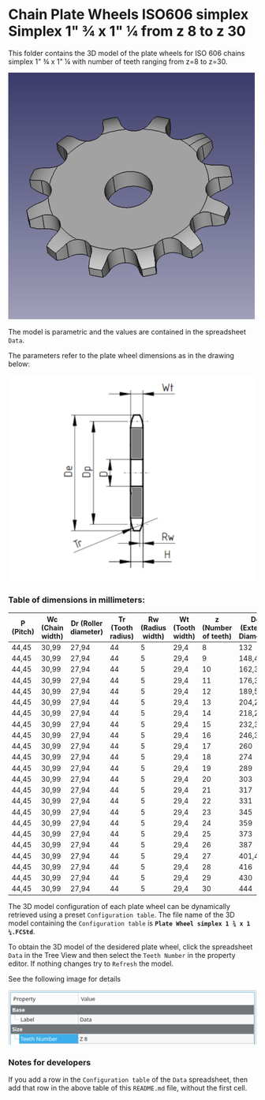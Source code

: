 # Chain Plate Wheels ISO606 simplex Simplex 1" ¾ x 1" ¼ from z 8 to z 30

This folder contains the 3D model of the plate wheels for ISO 606 chains simplex 1" ¾ x 1" ¼ with number of teeth ranging from z=8 to z=30.

![Image](screenshot.png "Plate Wheel Simplex")

The model is parametric and the values are contained in the spreadsheet `Data`.

The parameters refer to the plate wheel dimensions as in the drawing below:

![Drawing](drawing.png "Drawing")

### Table of dimensions in millimeters:

P (Pitch)|Wc (Chain width)|Dr (Roller diameter)|Tr (Tooth radius)|Rw (Radius width)|Wt (Tooth width)|z (Number of teeth)|De (External Diameter)|Dp (Pitch diameter)|D (Hole diameter)|H (Total height)
---|---|---|---|---|---|---|---|---|---|---
44,45|30,99|27,94|44|5|29,4|8|132|116,15|20|29,4
44,45|30,99|27,94|44|5|29,4|9|148,4|129,96|20|29,4
44,45|30,99|27,94|44|5|29,4|10|162,3|143,85|20|29,4
44,45|30,99|27,94|44|5|29,4|11|176,3|157,77|25|29,4
44,45|30,99|27,94|44|5|29,4|12|189,5|171,74|25|29,4
44,45|30,99|27,94|44|5|29,4|13|204,2|185,74|25|29,4
44,45|30,99|27,94|44|5|29,4|14|218,2|199,76|25|29,4
44,45|30,99|27,94|44|5|29,4|15|232,3|213,79|25|29,4
44,45|30,99|27,94|44|5|29,4|16|246,3|227,84|30|29,4
44,45|30,99|27,94|44|5|29,4|17|260|241,91|30|29,4
44,45|30,99|27,94|44|5|29,4|18|274|255,98|30|29,4
44,45|30,99|27,94|44|5|29,4|19|289|270,06|30|29,4
44,45|30,99|27,94|44|5|29,4|20|303|284,15|30|29,4
44,45|30,99|27,94|44|5|29,4|21|317|298,24|30|29,4
44,45|30,99|27,94|44|5|29,4|22|331|312,34|30|29,4
44,45|30,99|27,94|44|5|29,4|23|345|326,44|30|29,4
44,45|30,99|27,94|44|5|29,4|24|359|340,55|30|29,4
44,45|30,99|27,94|44|5|29,4|25|373|354,66|30|29,4
44,45|30,99|27,94|44|5|29,4|26|387|368,77|30|29,4
44,45|30,99|27,94|44|5|29,4|27|401,4|382,88|30|29,4
44,45|30,99|27,94|44|5|29,4|28|416|397|30|29,4
44,45|30,99|27,94|44|5|29,4|29|430|411,12|30|29,4
44,45|30,99|27,94|44|5|29,4|30|444|425,24|30|29,4

The 3D model configuration of each plate wheel can be dynamically retrieved using a preset `Configuration table`.
The file name of the 3D model containing the `Configuration table` is **`Plate Wheel simplex 1 ¾ x 1 ¼.FCStd`**.

To obtain the 3D model of the desidered plate wheel, click the spreadsheet `Data` in the Tree View and then select the `Teeth Number` in the property editor. If nothing changes try to `Refresh` the model.

See the following image for details

![Drawing](configuration.png "Configuration")

### Notes for developers
If you add a row in the `Configuration table` of the `Data` spreadsheet, then add that row in the above table of this `README.md` file, without the first cell.
